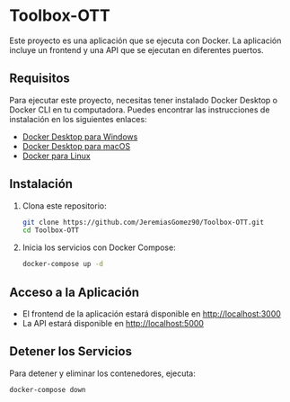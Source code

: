 # Toolbox-OTT

Este proyecto es una aplicación que se ejecuta con Docker. La aplicación incluye un frontend y una API que se ejecutan en diferentes puertos.

## Requisitos

Para ejecutar este proyecto, necesitas tener instalado Docker Desktop o Docker CLI en tu computadora. Puedes encontrar las instrucciones de instalación en los siguientes enlaces:

- [Docker Desktop para Windows](https://docs.docker.com/desktop/install/windows-install/)
- [Docker Desktop para macOS](https://docs.docker.com/desktop/install/mac-install/)
- [Docker para Linux](https://docs.docker.com/engine/install/)

## Instalación

1. Clona este repositorio:

   ```sh
   git clone https://github.com/JeremiasGomez90/Toolbox-OTT.git
   cd Toolbox-OTT
   ```

2. Inicia los servicios con Docker Compose:

   ```sh
   docker-compose up -d
   ```

## Acceso a la Aplicación

- El frontend de la aplicación estará disponible en [http://localhost:3000](http://localhost:3000)
- La API estará disponible en [http://localhost:5000](http://localhost:5000)

## Detener los Servicios

Para detener y eliminar los contenedores, ejecuta:

```sh
docker-compose down
```
